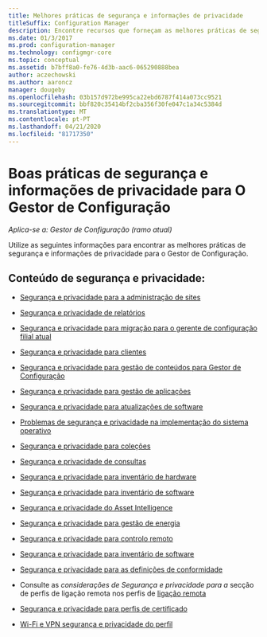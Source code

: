 ```yaml
---
title: Melhores práticas de segurança e informações de privacidade
titleSuffix: Configuration Manager
description: Encontre recursos que forneçam as melhores práticas de segurança e informações de privacidade para o Gestor de Configuração.
ms.date: 01/3/2017
ms.prod: configuration-manager
ms.technology: configmgr-core
ms.topic: conceptual
ms.assetid: b7bff8a0-fe76-4d3b-aac6-065290888bea
author: aczechowski
ms.author: aaroncz
manager: dougeby
ms.openlocfilehash: 03b157d972be995ca22ebd6787f414a073cc9521
ms.sourcegitcommit: bbf820c35414bf2cba356f30fe047c1a34c5384d
ms.translationtype: MT
ms.contentlocale: pt-PT
ms.lasthandoff: 04/21/2020
ms.locfileid: "81717350"
---
```

# <a name="security-best-practices-and-privacy-information-for-configuration-manager"></a>Boas práticas de segurança e informações de privacidade para O Gestor de Configuração

*Aplica-se a: Gestor de Configuração (ramo atual)*

Utilize as seguintes informações para encontrar as melhores práticas de segurança e informações de privacidade para o Gestor de Configuração.  

## <a name="security-and-privacy-content"></a>Conteúdo de segurança e privacidade:  

-   [Segurança e privacidade para a administração de sites](../../../core/plan-design/hierarchy/security-and-privacy-for-site-administration.md)  

-   [Segurança e privacidade de relatórios](../../../core/servers/manage/planning-for-reporting.md#security-and-privacy)  

-   [Segurança e privacidade para migração para o gerente de configuração filial atual](../../../core/migration/security-and-privacy-for-migration.md)  

-   [Segurança e privacidade para clientes](../../../core/clients/deploy/plan/security-and-privacy-for-clients.md)  

-   [Segurança e privacidade para gestão de conteúdos para Gestor de Configuração](../../../core/plan-design/hierarchy/security-and-privacy-for-content-management.md)  

-   [Segurança e privacidade para gestão de aplicações](../../../apps/plan-design/security-and-privacy-for-application-management.md)  

-   [Segurança e privacidade para atualizações de software](../../../sum/plan-design/security-and-privacy-for-software-updates.md)  

-   [Problemas de segurança e privacidade na implementação do sistema operativo](../../../osd/plan-design/security-and-privacy-for-operating-system-deployment.md)  

-   [Segurança e privacidade para coleções](../../../core/clients/manage/collections/security-and-privacy-for-collections.md)  

-   [Segurança e privacidade de consultas](../../../core/servers/manage/security-and-privacy-for-queries.md)  

-   [Segurança e privacidade para inventário de hardware](../../../core/clients/manage/inventory/security-and-privacy-for-hardware-inventory.md)  

-   [Segurança e privacidade para inventário de software](../../../core/clients/manage/inventory/security-and-privacy-for-software-inventory.md)  

-   [Segurança e privacidade do Asset Intelligence](../../../core/clients/manage/asset-intelligence/security-and-privacy-for-asset-intelligence.md)  

-   [Segurança e privacidade para gestão de energia](../../../core/clients/manage/power/security-and-privacy-for-power-management.md)  

-   [Segurança e privacidade para controlo remoto](../../../core/clients/manage/remote-control/security-and-privacy-for-remote-control.md)  

-   [Segurança e privacidade para inventário de software](../../../core/clients/manage/inventory/security-and-privacy-for-software-inventory.md)  

-   [Segurança e privacidade para as definições de conformidade](../../../compliance/plan-design/security-and-privacy-for-compliance-settings.md)  

-   Consulte as *considerações de Segurança e privacidade para a* secção de perfis de ligação remota nos perfis de [ligação remota](../../../compliance/deploy-use/create-remote-connection-profiles.md)  

-   [Segurança e privacidade para perfis de certificado](../../../protect/plan-design/security-and-privacy-for-certificate-profiles.md)  

-   [Wi-Fi e VPN segurança e privacidade do perfil](../../../protect/plan-design/security-and-privacy-for-wifi-vpn-profiles.md)  
